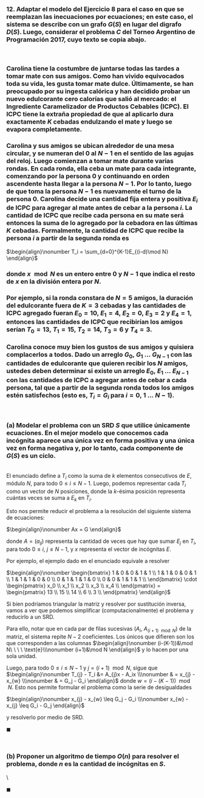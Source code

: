 ### 12. Adaptar el modelo del Ejercicio 8 para el caso en que se reemplazan las inecuaciones por ecuaciones; en este caso, el sistema se describe con un grafo $G(S)$ en lugar del digrafo $D(S)$. Luego, considerar el problema $C$ del Torneo Argentino de Programación 2017, cuyo texto se copia abajo.

<br>

### Carolina tiene la costumbre de juntarse todas las tardes a tomar mate con sus amigos. Como han vivido equivocados toda su vida, les gusta tomar mate dulce. Últimamente, se han preocupado por su ingesta calórica y han decidido probar un nuevo edulcorante cero calorías que salió al mercado: el Ingrediente Caramelizador de Productos Cebables (ICPC). El ICPC tiene la extraña propiedad de que al aplicarlo dura exactamente $K$ cebadas endulzando el mate y luego se evapora completamente. 
### Carolina y sus amigos se ubican alrededor de una mesa circular, y se numeran del $0$ al $N − 1$ en el sentido de las agujas del reloj. Luego comienzan a tomar mate durante varias rondas. En cada ronda, ella ceba un mate para cada integrante, comenzando por la persona $0$ y continuando en orden ascendente hasta llegar a la persona $N − 1$. Por lo tanto, luego de que toma la persona $N − 1$ es nuevamente el turno de la persona $0$. Carolina decide una cantidad fija entera y positiva $E_i$ de ICPC para agregar al mate antes de cebar a la persona $i$. La cantidad de ICPC que recibe cada persona en su mate será entonces la suma de lo agregado por la cebadora en las últimas $K$ cebadas. Formalmente, la cantidad de ICPC que recibe la persona $i$ a partir de la segunda ronda es

$\begin{align}\nonumber
    T_i = \sum_{d=0}^{K-1}E_{(i-d)\mod N}
\end{align}$

### donde $x \mod N$ es un entero entre $0$ y $N − 1$ que indica el resto de $x$ en la división entera por $N$.

### Por ejemplo, si la ronda constara de $N = 5$ amigos, la duración del edulcorante fuera de $K = 3$ cebadas y las cantidades de ICPC agregado fueran $E_0 = 10,\ E_1 = 4,\ E_2 = 0,\ E_3 = 2$ y $E_4 = 1$, entonces las cantidades de ICPC que recibirían los amigos serían $T_0 = 13,\ T_1 = 15,\ T_2 = 14,\ T_3 = 6$ y $T_4 = 3$.

### Carolina conoce muy bien los gustos de sus amigos y quisiera complacerlos a todos. Dado un arreglo $G_0,\ G_1\ . . .\ G_{N −1}$ con las cantidades de edulcorante que quieren recibir los $N$ amigos, ustedes deben determinar si existe un arreglo $E_0,\ E_1\ . . .\ E_{N−1}$ con las cantidades de ICPC a agregar antes de cebar a cada persona, tal que a partir de la segunda ronda todos los amigos estén satisfechos (esto es, $T_i = G_i$ para $i = 0,\ 1\ . . .\ N − 1$).

<br>

### (a) Modelar el problema con un SRD $S$ que utilice únicamente ecuaciones. En el mejor modelo que conocemos cada incógnita aparece una única vez en forma positiva y una única vez en forma negativa y, por lo tanto, cada componente de $G(S)$ es un ciclo.

\
El enunciado define a $T_i$ como la suma de $k$ elementos consecutivos de $E$, módulo $N$, para todo $0 \leq i \leq N-1$. Luego, podemos representar cada $T_i$ como un vector de $N$ posiciones, donde la $k$-ésima posición representa cuántas veces se suma a $E_k$ en $T_i$. 

Esto nos permite reducir el problema a la resolución del siguiente sistema de ecuaciones:

$\begin{align}\nonumber
    Ax = G
\end{align}$

donde $A = (a_{ij})$ representa la cantidad de veces que hay que sumar $E_j$ en $T_i$, para todo $0 \leq i,\ j \leq N-1$, y $x$ representa el vector de incógnitas $E$.

Por ejemplo, el ejemplo dado en el enunciado equivale a resolver

$\begin{align}\nonumber
    \begin{bmatrix}
        1 & 0 & 0 & 1 & 1 \\
        1 & 1 & 0 & 0 & 1 \\
        1 & 1 & 1 & 0 & 0 \\
        0 & 1 & 1 & 1 & 0 \\
        0 & 0 & 1 & 1 & 1 \\
    \end{bmatrix} \cdot
    \begin{pmatrix}
        x_0 \\
        x_1 \\
        x_2 \\
        x_3 \\
        x_4 \\
    \end{pmatrix}
    =
    \begin{pmatrix}
        13 \\
        15 \\
        14 \\
        6 \\
        3 \\
    \end{pmatrix}
\end{align}$

Si bien podríamos triangular la matriz y resolver por sustitución inversa, vamos a ver que podemos simplificar (computacionalmente) el problema y reducirlo a un SRD.

Para ello, notar que en cada par de filas sucesivas $(A_i,\ A_{(i+1)\mod N})$ de la matriz, el sistema repite $N-2$ coeficientes. Los únicos que difieren son los que corresponden a las columnas 
$\begin{align}\nonumber
    (i-(K-1))&\mod N\ \ \ \ \text{e}\\\nonumber
    (i+1)&\mod N    
\end{align}$
 y lo hacen por una sola unidad. 

Luego, para todo $0 \leq i \leq N-1$ y $j = (i + 1)\mod N$, sigue que
$\begin{align}\nonumber
    T_{j} - T_i 
        &= A_{j}x - A_ix \\\nonumber
        & = x_{j} - x_{w} \\\nonumber
        & = G_j - G_i
\end{align}$
donde $w = (i-(K-1)) \mod N$. Esto nos permite formular el problema como la serie de desigualdades 

$\begin{align}\nonumber
    x_{j} - x_{w} \leq G_j - G_i \\\nonumber
    x_{w} - x_{j} \leq G_i - G_j
\end{align}$

y resolverlo por medio de SRD.

$\blacksquare$


<br>

### (b) Proponer un algoritmo de tiempo $O(n)$ para resolver el problema, donde $n$ es la cantidad de incógnitas en $S$.

\

$\blacksquare$
